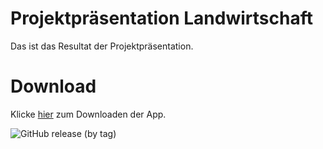 # Projektpräsentation Landwirtschaft

Das ist das Resultat der Projektpräsentation.

# Download

Klicke [hier](https://github.com/Jochengehtab/PP-Landwirtschaft/releases/tag/First "download") zum Downloaden der App.

![GitHub release (by tag)](https://img.shields.io/github/downloads/Jochengehtab/PP-Landwirtschaft/First/total?style=for-the-badge)
